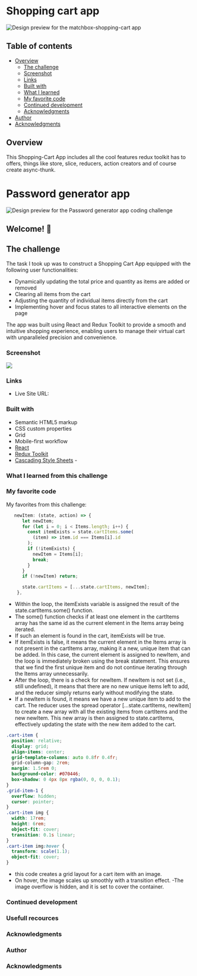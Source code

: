 # Shopping cart app

![Design preview for the matchbox-shopping-cart app](./screenshot.png)

## Table of contents

- [Overview](#overview)
  - [The challenge](#the-challenge)
  - [Screenshot](#screenshot)
  - [Links](#links)
  - [Built with](#built-with)
  - [What I learned](#what-i-learned-from-this-challenge)
  - [My favorite code](#my-favorite-code)
  - [Continued development](#continued-development)
  - [Acknowledgments](#acknowledgments)
- [Author](#author)
- [Acknowledgments](#acknowledgments)

## Overview

This Shopping-Cart App includes all the cool features redux toolkit has to offers, things like store, slice, reducers, action creators and of course create async-thunk.

# Password generator app

![Design preview for the Password generator app coding challenge](./preview)

## Welcome! 👋

## The challenge

The task I took up was to construct a Shopping Cart App equipped with the following user functionalities:

- Dynamically updating the total price and quantity as items are added or removed
- Clearing all items from the cart
- Adjusting the quantity of individual items directly from the cart
- Implementing hover and focus states to all interactive elements on the page

The app was built using React and Redux Toolkit to provide a smooth and intuitive shopping experience, enabling users to manage their virtual cart with unparalleled precision and convenience.

### Screenshot

![](./screenshot.png)

### Links

- Live Site URL:

### Built with

- Semantic HTML5 markup
- CSS custom properties
- Grid
- Mobile-first workflow
- [React](https://reactjs.org/)
- [Redux Toolkit](https://redux-toolkit.js.org/)
- [Cascading Style Sheets](https://developer.mozilla.org/en-US/docs/Web/CSS) -

### What I learned from this challenge

### My favorite code

My favorites from this challenge:

```js
   newItem: (state, action) => {
      let newItem;
      for (let i = 0; i < Items.length; i++) {
        const itemExists = state.cartItems.some(
          (item) => item.id === Items[i].id
        );
        if (!itemExists) {
          newItem = Items[i];
          break;
        }
      }
      if (!newItem) return;

      state.cartItems = [...state.cartItems, newItem];
    },


```

- Within the loop, the itemExists variable is assigned the result of the state.cartItems.some() function.
- The some() function checks if at least one element in the cartItems array has the same id as the current element in the Items array being iterated.
- If such an element is found in the cart, itemExists will be true.
- If itemExists is false, it means the current element in the Items array is not present in the cartItems array, making it a new, unique item that can be added. In this case, the current element is assigned to newItem, and the loop is immediately broken using the break statement. This ensures that we find the first unique item and do not continue iterating through the Items array unnecessarily.
- After the loop, there is a check for newItem. If newItem is not set (i.e., still undefined), it means that there are no new unique items left to add, and the reducer simply returns early without modifying the state.
- If a newItem is found, it means we have a new unique item to add to the cart. The reducer uses the spread operator [...state.cartItems, newItem] to create a new array with all the existing items from cartItems and the new newItem. This new array is then assigned to state.cartItems, effectively updating the state with the new item added to the cart.

```css
.cart-item {
  position: relative;
  display: grid;
  align-items: center;
  grid-template-columns: auto 0.8fr 0.4fr;
  grid-column-gap: 2rem;
  margin: 1.5rem 0;
  background-color: #070446;
  box-shadow: 0 4px 8px rgba(0, 0, 0, 0.1);
}
.grid-item-1 {
  overflow: hidden;
  cursor: pointer;
}
.cart-item img {
  width: 17rem;
  height: 6rem;
  object-fit: cover;
  transition: 0.1s linear;
}
.cart-item img:hover {
  transform: scale(1.1);
  object-fit: cover;
}
```

- this code creates a grid layout for a cart item with an image.
- On hover, the image scales up smoothly with a transition effect.
  -The image overflow is hidden, and it is set to cover the container.

### Continued development

### Usefull recources

### Acknowledgments

### Author

### Acknowledgments
